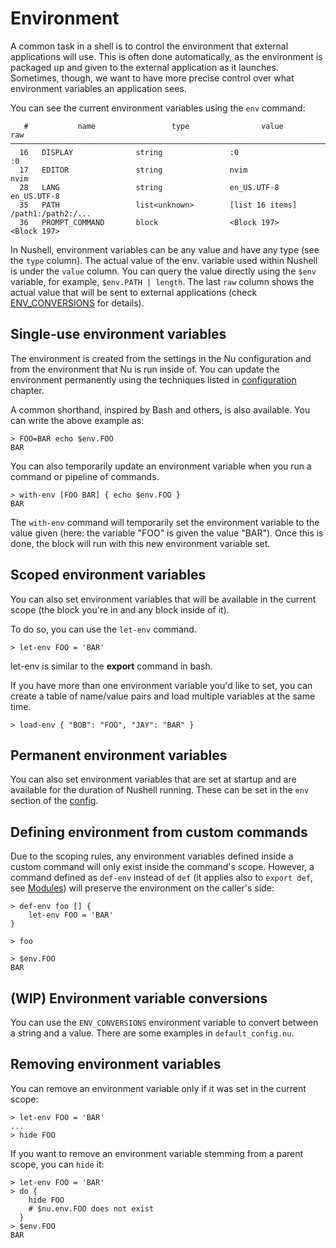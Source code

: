 # Environment

A common task in a shell is to control the environment that external applications will use. This is often done automatically, as the environment is packaged up and given to the external application as it launches. Sometimes, though, we want to have more precise control over what environment variables an application sees.

You can see the current environment variables using the `env` command:
```
   #           name                 type                value                 raw
──────────────────────────────────────────────────────────────────────────────────────────
  16   DISPLAY              string               :0                   :0
  17   EDITOR               string               nvim                 nvim
  28   LANG                 string               en_US.UTF-8          en_US.UTF-8
  35   PATH                 list<unknown>        [list 16 items]      /path1:/path2:/...
  36   PROMPT_COMMAND       block                <Block 197>          <Block 197>
```

In Nushell, environment variables can be any value and have any type (see the `type` column).
The actual value of the env. variable used within Nushell is under the `value` column.
You can query the value directly using the `$env` variable, for example, `$env.PATH | length`.
The last `raw` column shows the actual value that will be sent to external applications (check [ENV_CONVERSIONS](#environment-variable-conversions) for details).

## Single-use environment variables

The environment is created from the settings in the Nu configuration and from the environment that Nu is run inside of.  You can update the environment permanently using the techniques listed in [configuration](configuration.md) chapter.

A common shorthand, inspired by Bash and others, is also available. You can write the above example as:

```
> FOO=BAR echo $env.FOO
BAR
```

You can also temporarily update an environment variable when you run a command or pipeline of commands.

```
> with-env [FOO BAR] { echo $env.FOO }
BAR
```

The `with-env` command will temporarily set the environment variable to the value given (here: the variable "FOO" is given the value "BAR").  Once this is done, the block will run with this new environment variable set.


## Scoped environment variables

You can also set environment variables that will be available in the current scope (the block you're in and any block inside of it).

To do so, you can use the `let-env` command.

```
> let-env FOO = 'BAR'
```

let-env is similar to the **export** command in bash.

If you have more than one environment variable you'd like to set, you can create a table of name/value pairs and load multiple variables at the same time.

```
> load-env { "BOB": "FOO", "JAY": "BAR" }
```

## Permanent environment variables

You can also set environment variables that are set at startup and are available for the duration of Nushell running. These can be set in the `env` section of the [config](configuration.md).

## Defining environment from custom commands

Due to the scoping rules, any environment variables defined inside a custom command will only exist inside the command's scope.
However, a command defined as `def-env` instead of `def` (it applies also to `export def`, see [Modules](modules.md)) will preserve the environment on the caller's side:
```
> def-env foo [] {
    let-env FOO = 'BAR'
}

> foo

> $env.FOO
BAR
```

## (WIP) Environment variable conversions

You can use the `ENV_CONVERSIONS` environment variable to convert between a string and a value.
There are some examples in `default_config.nu`.

## Removing environment variables

You can remove an environment variable only if it was set in the current scope:

```
> let-env FOO = 'BAR'
...
> hide FOO
```

If you want to remove an environment variable stemming from a parent scope, you can `hide` it:

```
> let-env FOO = 'BAR'
> do {
    hide FOO
    # $nu.env.FOO does not exist
  }
> $env.FOO
BAR
```
